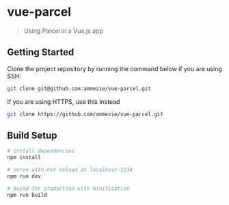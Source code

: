 # vue-parcel

> Using Parcel in a Vue.js app

## Getting Started

Clone the project repository by running the command below if you are using SSH:

```bash
git clone git@github.com:ammezie/vue-parcel.git
```

If you are using HTTPS, use this instead

```bash
git clone https://github.com/ammezie/vue-parcel.git
```

## Build Setup

```bash
# install dependencies
npm install

# serve with hot reload at localhost:1234
npm run dev

# build for production with minification
npm run build
```
